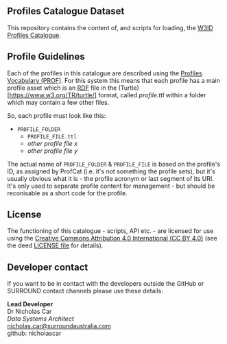 ## Profiles Catalogue Dataset

This repository contains the content of, and scripts for loading, the [W3ID Profiles Catalogue](https://profiles.conneg.info).


## Profile Guidelines
Each of the profiles in this catalogue are described using the [Profiles Vocabulary (PROF)](https://www.w3.org/TR/dx-prof/). For this system this means that each profile has a main profile asset which is an [RDF](https://www.w3.org/RDF/) file in the (Turtle)[https://www.w3.org/TR/turtle/] format, called *profile.ttl* within a folder which may contain a few other files.

So, each profile must look like this:

*  `PROFILE_FOLDER`
    * `PROFILE_FILE.ttl`
    * *other profile file x*
    * *other profile file y*

The actual name of `PROFILE_FOLDER` & `PROFILE_FILE` is based on the profile's ID, as assigned by ProfCat (i.e. it's not something the profile sets), but it's usually obvious what it is - the profile acronym or last segment of its URI. It's only used to separate profile content for management - but should be reconisable as a short code for the profile. 





## License
The functioning of this catalogue - scripts, API etc. - are licensed for use using the [Creative Commons Attribution 4.0 International (CC BY 4.0)](https://creativecommons.org/licenses/by/4.0/) (see the deed [LICENSE file](LICENSE) for details).


## Developer contact
If you want to be in contact with the developers outside the GitHub or SURROUND contact channels please use these details:

**Lead Developer**  
Dr Nicholas Car  
_Data Systems Architect_  
<nicholas.car@surroundaustralia.com>  
github: nicholascar  
